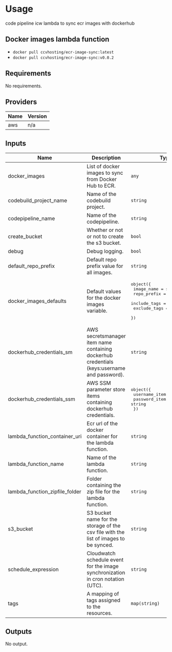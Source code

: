 # Usage
code pipeline icw lambda to sync ecr images with dockerhub

## Docker images lambda function

- `docker pull ccvhosting/ecr-image-sync:latest`
- `docker pull ccvhosting/ecr-image-sync:v0.0.2`
## Requirements

No requirements.

## Providers

| Name | Version |
|------|---------|
| aws | n/a |

## Inputs

| Name | Description | Type | Default | Required |
|------|-------------|------|---------|:--------:|
| docker\_images | List of docker images to sync from Docker Hub to ECR. | `any` | n/a | yes |
| codebuild\_project\_name | Name of the codebuild project. | `string` | `"ecr-image-sync"` | no |
| codepipeline\_name | Name of the codepipeline. | `string` | `"ecr-image-sync"` | no |
| create\_bucket | Whether or not or not to create the s3 bucket. | `bool` | `true` | no |
| debug | Debug logging. | `bool` | `false` | no |
| default\_repo\_prefix | Default repo prefix value for all images. | `string` | `null` | no |
| docker\_images\_defaults | Default values for the docker images variable. | <pre>object({<br>    image_name   = string<br>    repo_prefix  = string<br>    include_tags = list(string)<br>    exclude_tags = list(string)<br>  })</pre> | <pre>{<br>  "exclude_tags": [],<br>  "image_name": null,<br>  "include_tags": [],<br>  "repo_prefix": null<br>}</pre> | no |
| dockerhub\_credentials\_sm | AWS secretsmanager item name containing dockerhub credentials (keys:username and password). | `string` | `null` | no |
| dockerhub\_credentials\_ssm | AWS SSM parameter store items containing dockerhub credentials. | <pre>object({<br>    username_item = string<br>    password_item = string<br>  })</pre> | <pre>{<br>  "password_item": null,<br>  "username_item": null<br>}</pre> | no |
| lambda\_function\_container\_uri | Ecr url of the docker container for the lambda function. | `string` | `null` | no |
| lambda\_function\_name | Name of the lambda function. | `string` | `"ecr-image-sync"` | no |
| lambda\_function\_zipfile\_folder | Folder containing the zip file for the lambda function. | `string` | `"dist"` | no |
| s3\_bucket | S3 bucket name for the storage of the csv file with the list of images to be synced. | `string` | `"ecr-image-sync"` | no |
| schedule\_expression | Cloudwatch schedule event for the image synchronization in cron notation (UTC). | `string` | `"cron(0 6 * * ? *)"` | no |
| tags | A mapping of tags assigned to the resources. | `map(string)` | `null` | no |

## Outputs

No output.

<!--- END_TF_DOCS --->
